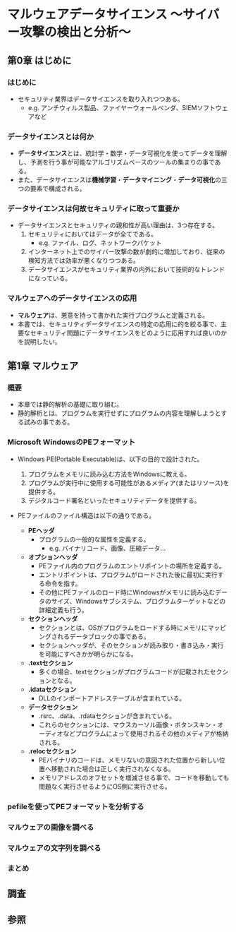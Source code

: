 # マルウェアデータサイエンス ～サイバー攻撃の検出と分析～

## 第0章 はじめに
### はじめに
- セキュリティ業界はデータサイエンスを取り入れつつある。
    - e.g. アンチウィルス製品、ファイヤーウォールベンダ、SIEMソフトウェアなど

### データサイエンスとは何か
- **データサイエンス**とは、統計学・数学・データ可視化を使ってデータを理解し、予測を行う事が可能なアルゴリズムベースのツールの集まりの事である。
- また、データサイエンスは**機械学習**・**データマイニング**・**データ可視化**の三つの要素で構成される。

### データサイエンスは何故セキュリティに取って重要か
- データサイエンスとセキュリティの親和性が高い理由は、3つ存在する。
    1. セキュリティにおいてはデータが全てである。
        - e.g. ファイル、ログ、ネットワークパケット
    2. インターネット上でのサイバー攻撃の数が劇的に増加しており、従来の検知方法では効率が悪くなりつつある。
    3. データサイエンスがセキュリティ業界の内外において技術的なトレンドになっている。

### マルウェアへのデータサイエンスの応用
- **マルウェア**は、悪意を持って書かれた実行プログラムと定義される。
- 本書では、セキュリティデータサイエンスの特定の応用に的を絞る事で、主要なセキュリティ問題にデータサイエンスをどのように応用すれば良いのかを説明したい。


## 第1章 マルウェア
### 概要
- 本章では静的解析の基礎に取り組む。
- 静的解析とは、プログラムを実行せずにプログラムの内容を理解しようとする試みの事である。

### Microsoft WindowsのPEフォーマット
- Windows PE(Portable Executable)は、以下の目的で設計された。
    1. プログラムをメモリに読み込む方法をWindowsに教える。
    2. プログラムが実行中に使用する可能性があるメディア(またはリソース)を提供する。
    3. デジタルコード署名といったセキュリティデータを提供する。

- PEファイルのファイル構造は以下の通りである。
    - **PEヘッダ**
        - プログラムの一般的な属性を定義する。
            - e.g. バイナリコード、画像、圧縮データ...
    - **オプションヘッダ**
        - PEファイル内のプログラムのエントリポイントの場所を定義する。
        - エントリポイントは、プログラムがロードされた後に最初に実行する命令を指す。
        - その他にPEファイルのロード時にWindowsがメモリに読み込むデータのサイズ、Windowsサブシステム、プログラムターゲットなどの詳細定義も行う。
    - **セクションヘッダ**
        - セクションとは、OSがプログラムをロードする時にメモリにマッピングされるデータブロックの事である。
        - セクションヘッダが、そのセクションが読み取り・書き込み・実行を可能にすべきかが明らかになる。
    - **.textセクション**
        - 多くの場合、textセクションがプログラムコードが記載されたセクションとなる。
    - **.idataセクション**
        - DLLのインポートアドレステーブルが含まれている。
    - **データセクション**
        - .rsrc、.data、.rdataセクションが含まれている。
        - これらのセクションには、マウスカーソル画像・ボタンスキン・オーディオなどプログラムによって使用されるその他のメディアが格納される。
    - **.relocセクション**
        - PEバイナリのコードは、メモリないの意図された位置から新しい位置へ移動された場合は正しく実行されなくなる。
        - メモリアドレスのオフセットを増減させる事で、コードを移動しても問題なく実行させるようにOS側に実行させる。

### pefileを使ってPEフォーマットを分析する
### マルウェアの画像を調べる
### マルウェアの文字列を調べる
### まとめ

## 調査
## 参照
